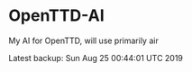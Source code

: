 # OpenTTD-AI
My AI for OpenTTD, will use primarily air

Latest backup: Sun Aug 25 00:44:01 UTC 2019
